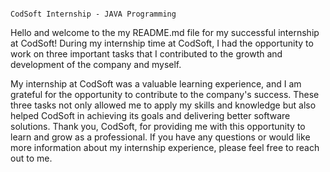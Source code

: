                                                                                           CodSoft Internship - JAVA Programming

Hello and welcome to the my README.md file for my successful internship at CodSoft! During my internship time at CodSoft, I had the opportunity to work on three important tasks that I contributed to the growth and development of the company and myself.

My internship at CodSoft was a valuable learning experience, and I am grateful for the opportunity to contribute to the company's success. These three tasks not only allowed me to apply my skills and knowledge but also helped CodSoft in achieving its goals and delivering better software solutions.
Thank you, CodSoft, for providing me with this opportunity to learn and grow as a professional.
If you have any questions or would like more information about my internship experience, please feel free to reach out to me.
